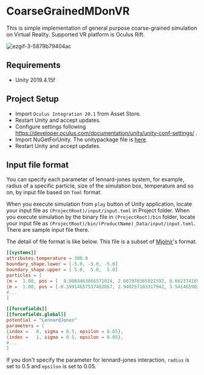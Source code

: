# CoarseGrainedMDonVR

This is simple implementation of general purpose coarse-grained simulation on Virtual Reality.
Supported VR platform is Oculus Rift.

![ezgif-3-5879b79404ac](https://user-images.githubusercontent.com/15133454/102743190-482f0e00-439a-11eb-8462-18e6c7c9ba70.gif)

## Requirements
- Unity 2019.4.15f

## Project Setup
- Import `Oculus Integration 20.1` from Asset Store.
- Restart Unity and accept updates.
- Configure settings following https://developer.oculus.com/documentation/unity/unity-conf-settings/ .
- Import NuGetForUnity. The unitypackage file is [here](https://github.com/GlitchEnzo/NuGetForUnity/releases).
- Restart Unity and accept updates.

## Input file format
You can specify each parameter of lennard-jones system, for example, radius of a specific particle, size of the simulation box, temperature and so on, by input file based on `Toml` format.

When you execute simulation from `play` button of Unity application, locate your input file as `(ProjectRoot)/input/input.toml` in Project folder.
When you execute simulation by the binary file in `(ProjectRoot)/bin` folder, locate your input file as `(ProjectRoot)/bin/(ProductName)_Data/input/input.toml`.
There are sample input file there.

The detail of file format is like below. This file is a subset of [Mjolnir](https://github.com/Mjolnir-MD/Mjolnir)'s format.

```toml
[[systems]]
attributes.temperature = 300.0
boundary_shape.lower = [-5.0, -5.0, -5.0]
boundary_shape.upper = [ 5.0,  5.0,  5.0]
particles = [
{m =  1.00, pos = [  0.9084463866571024, 2.667970365022592, 0.6623741650618591]}, # particle index 1
{m =  1.00, pos = [-0.39914657537482867, 2.940257103317942, 3.5414659037905025]}, # particle index 2
#...
]

[[forcefields]]
[[forcefields.global]]
potential = "LennardJones"
parameters = [
{index =   0, sigma = 0.5, epsilon = 0.05},
{index =   1, sigma = 0.5, epsilon = 0.05},
#...
]
```
If you don't specify the parameter for lennard-jones interaction, `radius` is set to 0.5 and `epsilon` is set to 0.05.
